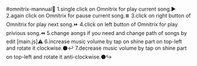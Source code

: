 #omnitrix-mannual📝
1.single click on Omnitrix for play current song.▶️
2.again click on Omnitrix for pause current song.⏸️
3.click on right button of Omnitrix for play next song.⏩
4.click on left button of Omnitrix for play privious song.⏪
5.change aongs if you need and change path of songs by edit [main.js]⚠️
6.increase music volume by tap on shine part on top-left and rotate it clockwise.⚫↩️
7.decrease music volume by tap on shine part on top-left and rotate it anti-clockwise.⚫↪️
